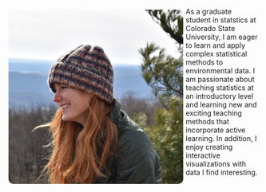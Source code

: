 <img src="picture.png" style="display: block-inline; float: left; height: 350px; border-radius: 10px; margin: 5px;"/>As a graduate student in statstics at Colorado State University, I am eager to learn and apply complex statistical methods to environmental data. I am passionate about teaching statistics at an introductory level and learning new and exciting teaching methods that incorporate active learning. In addition, I enjoy creating interactive visualizations with data I find interesting. 


